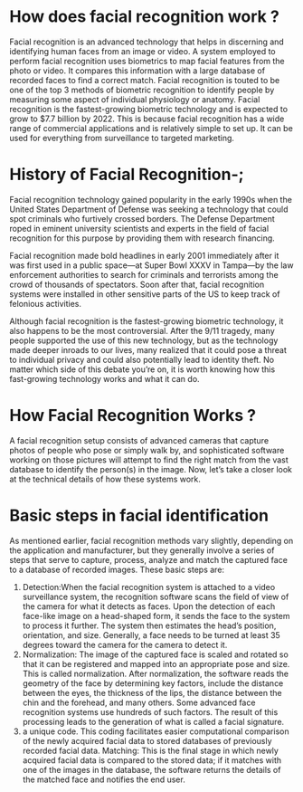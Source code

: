 # How does facial recognition work ?
Facial recognition is an advanced technology that helps in discerning and identifying human faces from an image or video. A system employed to perform facial recognition uses biometrics to map facial features from the photo or video. It compares this information with a large database of recorded faces to find a correct match.
Facial recognition is touted to be one of the top 3 methods of biometric recognition to identify people by measuring some aspect of individual physiology or anatomy. Facial recognition is the fastest-growing biometric technology and is expected to grow to $7.7 billion by 2022. This is because facial recognition has a wide range of commercial applications and is relatively simple to set up. It can be used for everything from surveillance to targeted marketing.

# History of Facial Recognition-;
Facial recognition technology gained popularity in the early 1990s when the United States Department of Defense was seeking a technology that could spot criminals who furtively crossed borders. The Defense Department roped in eminent university scientists and experts in the field of facial recognition for this purpose by providing them with research financing.

Facial recognition made bold headlines in early 2001 immediately after it was first used in a public space—at Super Bowl XXXV in Tampa—by the law enforcement authorities to search for criminals and terrorists among the crowd of thousands of spectators. Soon after that, facial recognition systems were installed in other sensitive parts of the US to keep track of felonious activities.

Although facial recognition is the fastest-growing biometric technology, it also happens to be the most controversial. After the 9/11 tragedy, many people supported the use of this new technology, but as the technology made deeper inroads to our lives, many realized that it could pose a threat to individual privacy and could also potentially lead to identity theft. No matter which side of this debate you’re on, it is worth knowing how this fast-growing technology works and what it can do.

# How Facial Recognition Works ?
A facial recognition setup consists of advanced cameras that capture photos of people who pose or simply walk by, and sophisticated software working on those pictures will attempt to find the right match from the vast database to identify the person(s) in the image. Now, let’s take a closer look at the technical details of how these systems work.

# Basic steps in facial identification
As mentioned earlier, facial recognition methods vary slightly, depending on the application and manufacturer, but they generally involve a series of steps that serve to capture, process, analyze and match the captured face to a database of recorded images. These basic steps are:
 1. Detection:When the facial recognition system is attached to a video surveillance system, the recognition software scans the field of view of the camera for what it detects as faces. Upon the detection of each face-like image on a head-shaped form, it sends the face to the system to process it further. The system then estimates the head’s position, orientation, and size. Generally, a face needs to be turned at least 35 degrees toward the camera for the camera to detect it.
2. Normalization: The image of the captured face is scaled and rotated so that it can be registered and mapped into an appropriate pose and size. This is called normalization. After normalization, the software reads the geometry of the face by determining key factors, include the distance between the eyes, the thickness of the lips, the distance between the chin and the forehead, and many others. Some advanced face recognition systems use hundreds of such factors. The result of this processing leads to the generation of what is called a facial signature.
3. a unique code. This coding facilitates easier computational comparison of the newly acquired facial data to stored databases of previously recorded facial data.
Matching: This is the final stage in which newly acquired facial data is compared to the stored data; if it matches with one of the images in the database, the software returns the details of the matched face and notifies the end user.

